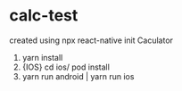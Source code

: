 # calc-test
created using
npx react-native init Caculator

1) yarn install
2) {IOS}
cd ios/
pod install
3) yarn run android | yarn run ios
